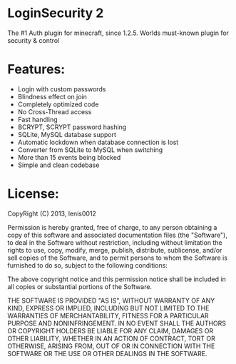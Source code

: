 LoginSecurity 2
==============
The #1 Auth plugin for minecraft, since 1.2.5. Worlds must-known plugin for security & control

Features:
========
- Login with custom passwords
- Blindness effect on join
- Completely optimized code
- No Cross-Thread access
- Fast handling
- BCRYPT, SCRYPT password hashing
- SQLite, MySQL database support
- Automatic lockdown when database connection is lost
- Converter from SQLite to MySQL when switching
- More than 15 events being blocked
- Simple and clean codebase

License:
=======

CopyRight (C) 2013, lenis0012


Permission is hereby granted, free of charge, to any person obtaining a copy of this software and associated documentation files (the "Software"), to deal in the Software without restriction, including without limitation the rights to use, copy, modify, merge, publish, distribute, sublicense, and/or sell copies of the Software, and to permit persons to whom the Software is furnished to do so, subject to the following conditions:

The above copyright notice and this permission notice shall be included in all copies or substantial portions of the Software.

THE SOFTWARE IS PROVIDED "AS IS", WITHOUT WARRANTY OF ANY KIND, EXPRESS OR IMPLIED, INCLUDING BUT NOT LIMITED TO THE WARRANTIES OF MERCHANTABILITY, FITNESS FOR A PARTICULAR PURPOSE AND NONINFRINGEMENT. IN NO EVENT SHALL THE AUTHORS OR COPYRIGHT HOLDERS BE LIABLE FOR ANY CLAIM, DAMAGES OR OTHER LIABILITY, WHETHER IN AN ACTION OF CONTRACT, TORT OR OTHERWISE, ARISING FROM, OUT OF OR IN CONNECTION WITH THE SOFTWARE OR THE USE OR OTHER DEALINGS IN THE SOFTWARE.
